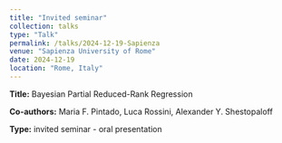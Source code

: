 ```yaml
---
title: "Invited seminar"
collection: talks
type: "Talk"
permalink: /talks/2024-12-19-Sapienza
venue: "Sapienza University of Rome"
date: 2024-12-19
location: "Rome, Italy"
---
```


<!-- [More information here](https://www.ecb.europa.eu/press/conferences/html/20230612_forecasting_techniques_CALL.en.html) -->


**Title:** Bayesian Partial Reduced-Rank Regression

**Co-authors:** Maria F. Pintado, Luca Rossini, Alexander Y. Shestopaloff

**Type:** invited seminar - oral presentation